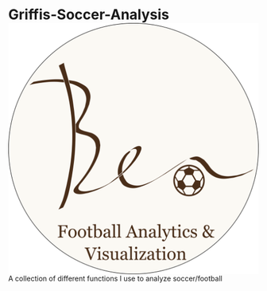 # Griffis-Soccer-Analysis <img src="images/Ben Logo Round.png" align="right"/>
A collection of different functions I use to analyze soccer/football

